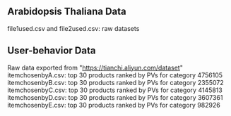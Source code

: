 ## Arabidopsis Thaliana Data
file1used.csv and file2used.csv: raw datasets

## User-behavior Data
Raw data exported from "https://tianchi.aliyun.com/dataset"
itemchosenbyA.csv: top 30 products ranked by PVs for category 4756105 
itemchosenbyB.csv: top 30 products ranked by PVs for category 2355072
itemchosenbyC.csv: top 30 products ranked by PVs for category 4145813 
itemchosenbyD.csv: top 30 products ranked by PVs for category 3607361 
itemchosenbyE.csv: top 30 products ranked by PVs for category 982926
